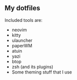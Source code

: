 ## My dotfiles

Included tools are:
- neovim
- kitty
- ulauncher
- paperWM
- atuin
- yazi
- btop
- zsh (and its plugins)
- Some theming stuff that I use
